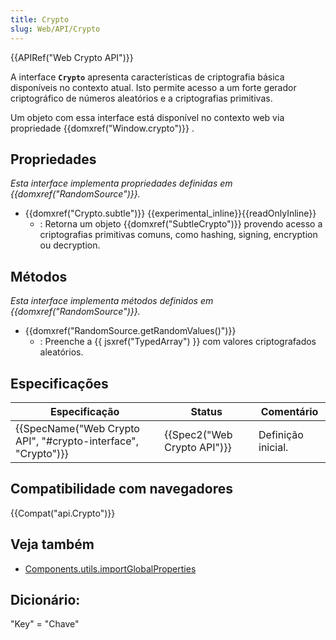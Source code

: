 ```yaml
---
title: Crypto
slug: Web/API/Crypto
---
```


{{APIRef("Web Crypto API")}}

A interface **`Crypto`** apresenta características de criptografia básica disponíveis no contexto atual. Isto permite acesso a um forte gerador criptográfico de números aleatórios e a criptografias primitivas.

Um objeto com essa interface está disponível no contexto web via propriedade {{domxref("Window.crypto")}} .

## Propriedades

_Esta interface implementa propriedades definidas em {{domxref("RandomSource")}}._

- {{domxref("Crypto.subtle")}} {{experimental_inline}}{{readOnlyInline}}
  - : Retorna um objeto {{domxref("SubtleCrypto")}} provendo acesso a criptografias primitivas comuns, como hashing, signing, encryption ou decryption.

## Métodos

_Esta interface implementa métodos definidos em {{domxref("RandomSource")}}._

- {{domxref("RandomSource.getRandomValues()")}}
  - : Preenche a {{ jsxref("TypedArray") }} com valores criptografados aleatórios.

## Especificações

| Especificação                                                                    | Status                               | Comentário         |
| -------------------------------------------------------------------------------- | ------------------------------------ | ------------------ |
| {{SpecName("Web Crypto API", "#crypto-interface", "Crypto")}} | {{Spec2("Web Crypto API")}} | Definição inicial. |

## Compatibilidade com navegadores

{{Compat("api.Crypto")}}

## Veja também

- [Components.utils.importGlobalProperties](/pt-BR/docs/Components.utils.importGlobalProperties)

## Dicionário:

"Key" = "Chave"

